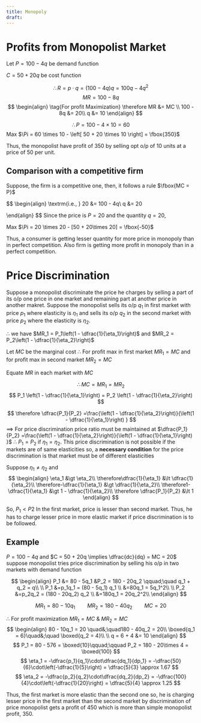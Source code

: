 ```yaml
---
title: Monopoly
draft:
---
```

# Profits from Monopolist Market

Let $P = 100 - 4q$ be demand function

$C = 50 + 20q$ be cost function

$$
\therefore R = p\cdot{q} = (100 - 4q)q = 100q - 4q^2
$$
$$
MR = 100 - 8q
$$
$$
\begin{align}
\tag{For profit Maximization}
\therefore MR &= MC \\
100 - 8q &= 20\\
q &= 10
\end{align}
$$

$$
\therefore P = 100 - 4 \times 10 = 60
$$
Max $\Pi = 60 \times 10 - \left[ 50 + 20 \times 10 \right] = \fbox{350}$ 

Thus, the monopolist have profit of $350$ by selling opt o/p of 10 units at a price of $50$ per unit.

## Comparison with a competitive firm 

Suppose, the firm is a competitive one, then, it follows a rule $\fbox{MC = P}$

$$
\begin{align}
\textrm{i.e.,  } 20 &= 100 - 4q\\
q &= 20

\end{align}
$$
Since the price is $P = 20$ and the quantity $q = 20$,

Max $\Pi = 20 \times 20 - [50 + 20\times 20] = \fbox{-50}$

Thus, a consumer is getting lesser quantity for more price in monopoly than in perfect competition. Also firm is getting more profit in monopoly than in a perfect competition.

# Price Discrimination

Suppose a monopolist discriminate the price he charges by selling a part of its o/p one price in one market and remaining part at another price in another makret. Suppose the monopolist sells its o/p $q_1$ in first market with price $p_1$ where elasticity is $\eta_1$ and sells its o/p $q_2$ in the second market with price $p_2$ where the elasticity is $\eta_2$.

 $\therefore$  we have $MR_1 = P_1\left(1 - \dfrac{1}{\eta_1}\right)$ and $MR_2 = P_2\left(1 - \dfrac{1}{\eta_2}\right)$




Let $MC$ be the marginal cost
$\therefore$ For profit max in first market $MR_1 = MC$ 
	and for profit max in second market $MR_2 = MC$ 

Equate $MR$ in each market with $MC$

$$
\therefore MC = MR_1 = MR_2
$$
$$
P_1 \left(1 - \dfrac{1}{\eta_1}\right) =  P_2 \left(1 - \dfrac{1}{\eta_2}\right)
$$

$$
\therefore \dfrac{P_1}{P_2} =\frac{\left(1 - \dfrac{1}{\eta_2}\right)}{\left(1 - \dfrac{1}{\eta_1}\right) }
$$
$\implies$ For price discrimination price ratio must be maintained at  $\dfrac{P_1}{P_2} =\frac{\left(1 - \dfrac{1}{\eta_2}\right)}{\left(1 - \dfrac{1}{\eta_1}\right) }$
$\therefore$ $P_1 = P_2$ if $\eta_1 = \eta_2$. This price discrimination is not possible if the markets are of same elasticities so, a **necessary condition** for the price discrimination is that market must be of different elasticities

Suppose $\eta_1 \neq \eta_2$ and 
$$
\begin{align}
\eta_1 &\gt \eta_2\\
\therefore\dfrac{1}{\eta_1} &\lt \dfrac{1}{\eta_2}\\
\therefore-\dfrac{1}{\eta_1} &\gt \dfrac{1}{\eta_2}\\
\therefore1-\dfrac{1}{\eta_1} &\gt 1 - \dfrac{1}{\eta_2}\\
\therefore \dfrac{P_1}{P_2} &\lt 1
\end{align}
$$

So, $P_1 \lt P2$
In the first market, price is lesser than second market. Thus, he has to charge lesser price in more elastic market if price discrimination is to be followed.

## Example

$P = 100 - 4q$ and $C =  50 + 20q \implies \dfrac{dc}{dq} = MC = 20$ 
suppose monopolist tries price discrimination by selling his o/p in two markets with demand function

$$
\begin{align}
P_1 &= 80 - 5q_1  &P_2 = 180 - 20q_2 \qquad;\quad q_1 + q_2 = q\\
\\
P_1 &=p_1q_1 = (80 - 5q_1) q_1 \\
&=80q_1 = 5q_1^2\\
\\
P_2 &=p_2q_2 = (180 - 20q_2) q_2 \\
&=180q_1 = 20q_2^2\\
\end{align}
$$

$$
MR_1 = 80 - 10q_1 \qquad MR_2 = 180 - 40q_2 \qquad MC = 20
$$

$\therefore$ For profit maximization $MR_1 = MC$ & $MR_2 = MC$
$$
\begin{align}
80 - 10q_1 = 20 \quad&;\quad180 - 40q_2 = 20\\
\boxed{q_1 = 6}\quad&;\quad \boxed{q_2 = 4}\\
\\
q = 6 + 4 &= 10
\end{align}
$$
$$
P_1 = 80 - 576 = \boxed{10}\qquad;\qquad P_2 = 180 - 20\times 4 = \boxed{100}
$$
$$
\eta_1 = -\dfrac{p_1}{q_1}\cdot\dfrac{dq_1}{dp_1} = -\dfrac{50}{6}\cdot\left(-\dfrac{1}{5}\right) = \dfrac{5}{3} \approx 1.67
$$
$$
\eta_2 = -\dfrac{p_2}{q_2}\cdot\dfrac{dq_2}{dp_2} = -\dfrac{100}{4}\cdot\left(-\dfrac{1}{20}\right) = \dfrac{5}{4} \approx 1.25
$$

Thus, the first market is more elastic than the second one so, he is charging lesser price in the first market than the second market by discrimination of price monopolist gets a profit of $450$ which is more than simple monopolist profit, $350$.

